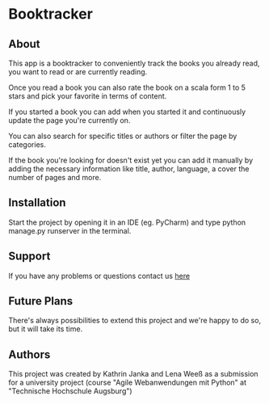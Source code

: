 # Booktracker



## About

This app is a booktracker to conveniently track the books you already read, you want to read or are currently reading.

Once you read a book you can also rate the book on a scala form 1 to 5 stars and pick your favorite in terms of content.

If you started a book you can add when you started it and continuously update the page you're currently on.

You can also search for specific titles or authors or filter the page by categories.

If the book you're looking for doesn't exist yet you can add it manually by adding the necessary information like title, author, language, a cover the number of pages and more.

## Installation
Start the project by opening it in an IDE (eg. PyCharm) and type python manage.py runserver in the terminal.

## Support
If you have any problems or questions contact us [here](mailto:weesslena@gmail.com;kathrin.janka@web.de?subject=Booktracker)

## Future Plans
There's always possibilities to extend this project and we're happy to do so, but it will take its time.

## Authors
This project was created by Kathrin Janka and Lena Weeß as a submission for a university project (course "Agile Webanwendungen mit Python" at "Technische Hochschule Augsburg")